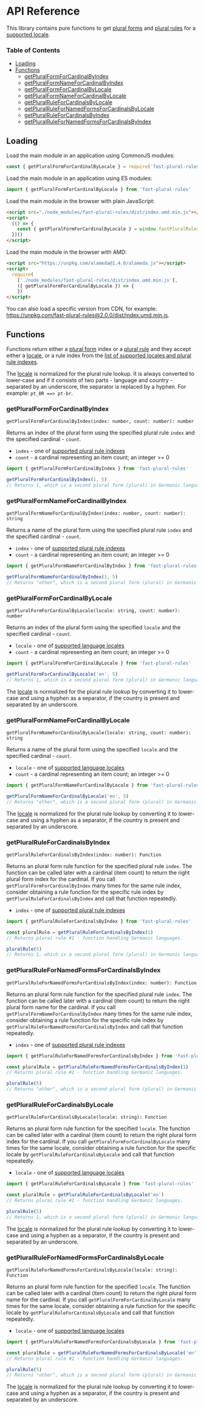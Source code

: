# API Reference

This library contains pure functions to get [plural forms](./design.md#plural-forms) and [plural rules](./design.md#plural-rules) for a [supported locale](./languages.md#supported-languages).

### Table of Contents

- [Loading](#loading)
- [Functions](#functions)
  - [getPluralFormForCardinalByIndex](#getpluralformforcardinalbyindex)
  - [getPluralFormNameForCardinalByIndex](#getpluralformnameforcardinalbyindex)
  - [getPluralFormForCardinalByLocale](#getpluralformforcardinalbylocale)
  - [getPluralFormNameForCardinalByLocale](#getpluralformnameforcardinalbylocale)
  - [getPluralRuleForCardinalsByLocale](#getpluralruleforcardinalsbylocale)
  - [getPluralRuleForNamedFormsForCardinalsByLocale](#getpluralrulefornamedformsforcardinalsbylocale)
  - [getPluralRuleForCardinalsByIndex](#getpluralruleforcardinalsbyindex)
  - [getPluralRuleForNamedFormsForCardinalsByIndex](#getpluralrulefornamedformsforcardinalsbyindex)

## Loading

Load the main module in an application using CommonJS modules:

```js
const { getPluralFormForCardinalByLocale } = require('fast-plural-rules')
```

Load the main module in an application using ES modules:

```js
import { getPluralFormForCardinalByLocale } from 'fast-plural-rules'
```

Load the main module in the browser with plain JavaScript:

```html
<script src="./node_modules/fast-plural-rules/dist/index.umd.min.js"></script>
<script>
  (() => {
    const { getPluralFormForCardinalByLocale } = window.fastPluralRules
  })()
</script>
```

Load the main module in the browser with AMD:

```html
<script src="https://unpkg.com/alameda@1.4.0/alameda.js"></script>
<script>
  require(
    ['./node_modules/fast-plural-rules/dist/index.umd.min.js'],
    ({ getPluralFormForCardinalByLocale }) => {
    })
</script>
```

You can also load a specific version from CDN, for example: https://unpkg.com/fast-plural-rules@2.0.0/dist/index.umd.min.js.

## Functions

Functions return either a [plural form](./design.md#plural-forms) index or a [plural rule](./design.md#plural-rules) and they accept either a [locale](./design.md#locales), or a rule index from the [list of supported locales and plural rule indexes](./languages.md#supported-languages).

The [locale](./design.md#locales) is normalized for the plural rule lookup. It is always converted to lower-case and if it consists of two parts - language and country - separated by an underscore, the separator is replaced by a hyphen. For example: `pt_BR ==> pt-br`.

### getPluralFormForCardinalByIndex

```
getPluralFormForCardinalByIndex(index: number, count: number): number
```

Returns an index of the plural form using the specified plural rule `index` and the specified cardinal - `count`.

* `index` - one of [supported plural rule indexes](./languages.md#supported-languages)
* `count` - a cardinal representing an item count; an integer >= 0

```js
import { getPluralFormForCardinalByIndex } from 'fast-plural-rules'

getPluralFormForCardinalByIndex(1, 5)
// Returns 1, which is a second plural form (plural) in Germanic languages.
```

### getPluralFormNameForCardinalByIndex

```
getPluralFormNameForCardinalByIndex(index: number, count: number): string
```

Returns a name of the plural form using the specified plural rule `index` and the specified cardinal - `count`.

* `index` - one of [supported plural rule indexes](./languages.md#supported-languages)
* `count` - a cardinal representing an item count; an integer >= 0

```js
import { getPluralFormNameForCardinalByIndex } from 'fast-plural-rules'

getPluralFormNameForCardinalByIndex(1, 5)
// Returns "other", which is a second plural form (plural) in Germanic languages.
```

### getPluralFormForCardinalByLocale

```
getPluralFormForCardinalByLocale(locale: string, count: number): number
```

Returns an index of the plural form using the specified `locale` and the specified cardinal - `count`.

* `locale` - one of [supported language locales](./languages.md#supported-languages)
* `count` - a cardinal representing an item count; an integer >= 0

```js
import { getPluralFormForCardinalByLocale } from 'fast-plural-rules'

getPluralFormForCardinalByLocale('en', 5)
// Returns 1, which is a second plural form (plural) in Germanic languages.
```

The [locale](./design.md#locales) is normalized for the plural rule lookup by converting it to lower-case and using a hyphen as a separator, if the country is present and separated by an underscore.

### getPluralFormNameForCardinalByLocale

```
getPluralFormNameForCardinalByLocale(locale: string, count: number): string
```

Returns a name of the plural form using the specified `locale` and the specified cardinal - `count`.

* `locale` - one of [supported language locales](./languages.md#supported-languages)
* `count` - a cardinal representing an item count; an integer >= 0

```js
import { getPluralFormNameForCardinalByLocale } from 'fast-plural-rules'

getPluralFormNameForCardinalByLocale('en', 5)
// Returns "other", which is a second plural form (plural) in Germanic languages.
```

The [locale](./design.md#locales) is normalized for the plural rule lookup by converting it to lower-case and using a hyphen as a separator, if the country is present and separated by an underscore.

### getPluralRuleForCardinalsByIndex

```
getPluralRuleForCardinalsByIndex(index: number): Function
```

Returns an plural form rule function for the specified plural rule `index`. The function can be called later with a cardinal (item count) to return the right plural form index for the cardinal. If you call `getPluralFormForCardinalByIndex` many times for the same rule index, consider obtaining a rule function for the specific rule index by `getPluralRuleForCardinalsByIndex` and call that function repeatedly.

* `index` - one of [supported plural rule indexes](./languages.md#supported-languages)

```js
import { getPluralRuleForCardinalsByIndex } from 'fast-plural-rules'

const pluralRule = getPluralRuleForCardinalsByIndex(1)
// Returns plural rule #1 - function handling Germanic languages.

pluralRule(5)
// Returns 1, which is a second plural form (plural) in Germanic languages.
```

### getPluralRuleForNamedFormsForCardinalsByIndex

```
getPluralRuleForNamedFormsForCardinalsByIndex(index: number): Function
```

Returns an plural form rule function for the specified plural rule `index`. The function can be called later with a cardinal (item count) to return the right plural form name for the cardinal. If you call `getPluralFormNameForCardinalByIndex` many times for the same rule index, consider obtaining a rule function for the specific rule index by `getPluralRuleForNamedFormsForCardinalsByIndex` and call that function repeatedly.

* `index` - one of [supported plural rule indexes](./languages.md#supported-languages)

```js
import { getPluralRuleForNamedFormsForCardinalsByIndex } from 'fast-plural-rules'

const pluralRule = getPluralRuleForNamedFormsForCardinalsByIndex(1)
// Returns plural rule #1 - function handling Germanic languages.

pluralRule(5)
// Returns "other", which is a second plural form (plural) in Germanic languages.
```

### getPluralRuleForCardinalsByLocale

```
getPluralRuleForCardinalsByLocale(locale: string): Function
```

Returns an plural form rule function for the specified `locale`. The function can be called later with a cardinal (item count) to return the right plural form index for the cardinal. If you call `getPluralFormForCardinalByLocale` many times for the same locale, consider obtaining a rule function for the specific locale by `getPluralRuleForCardinalsByLocale` and call that function repeatedly.

* `locale` - one of [supported language locales](./languages.md#supported-languages)

```js
import { getPluralRuleForCardinalsByLocale } from 'fast-plural-rules'

const pluralRule = getPluralRuleForCardinalsByLocale('en')
// Returns plural rule #1 - function handling Germanic languages.

pluralRule(5)
// Returns 1, which is a second plural form (plural) in Germanic languages.
```

The [locale](./design.md#locales) is normalized for the plural rule lookup by converting it to lower-case and using a hyphen as a separator, if the country is present and separated by an underscore.

### getPluralRuleForNamedFormsForCardinalsByLocale

```
getPluralRuleForNamedFormsForCardinalsByLocale(locale: string): Function
```

Returns an plural form rule function for the specified `locale`. The function can be called later with a cardinal (item count) to return the right plural form name for the cardinal. If you call `getPluralFormForCardinalByLocale` many times for the same locale, consider obtaining a rule function for the specific locale by `getPluralRuleForCardinalsByLocale` and call that function repeatedly.

* `locale` - one of [supported language locales](./languages.md#supported-languages)

```js
import { getPluralRuleForNamedFormsForCardinalsByLocale } from 'fast-plural-rules'

const pluralRule = getPluralRuleForNamedFormsForCardinalsByLocale('en')
// Returns plural rule #1 - function handling Germanic languages.

pluralRule(5)
// Returns "other", which is a second plural form (plural) in Germanic languages.
```

The [locale](./design.md#locales) is normalized for the plural rule lookup by converting it to lower-case and using a hyphen as a separator, if the country is present and separated by an underscore.
